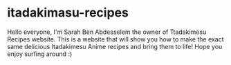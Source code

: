 # itadakimasu-recipes
Hello everyone, I'm Sarah Ben Abdesselem the owner of Ttadakimesu Recipes website.
This is a website that will show you how to make the exact same delicious Itadakimesu Anime recipes and bring them to life!
Hope you enjoy surfing around :)
